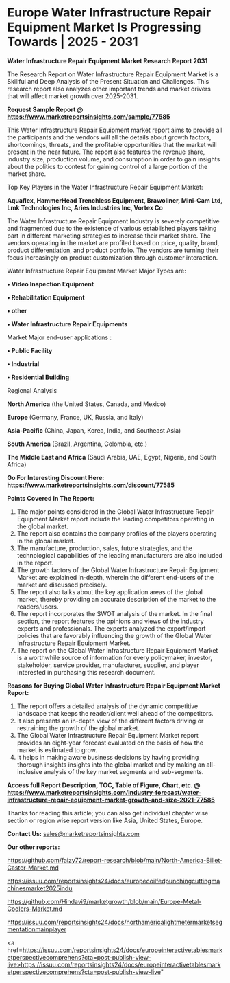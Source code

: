 # Europe Water Infrastructure Repair Equipment Market Is Progressing Towards | 2025 - 2031

<strong>Water Infrastructure Repair Equipment Market Research Report 2031</strong>

The Research Report on Water Infrastructure Repair Equipment Market is a Skillful and Deep Analysis of the Present Situation and Challenges. This research report also analyzes other important trends and market drivers that will affect market growth over 2025-2031.

<strong>Request Sample Report @ <a href=https://www.marketreportsinsights.com/sample/77585>https://www.marketreportsinsights.com/sample/77585</a></strong>

This Water Infrastructure Repair Equipment market report aims to provide all the participants and the vendors will all the details about growth factors, shortcomings, threats, and the profitable opportunities that the market will present in the near future. The report also features the revenue share, industry size, production volume, and consumption in order to gain insights about the politics to contest for gaining control of a large portion of the market share.

Top Key Players in the Water Infrastructure Repair Equipment Market:

<strong>Aquaflex, HammerHead Trenchless Equipment, Brawoliner, Mini-Cam Ltd, Lmk Technologies Inc, Aries Industries Inc, Vortex Co</strong>

The Water Infrastructure Repair Equipment Industry is severely competitive and fragmented due to the existence of various established players taking part in different marketing strategies to increase their market share. The vendors operating in the market are profiled based on price, quality, brand, product differentiation, and product portfolio. The vendors are turning their focus increasingly on product customization through customer interaction.

Water Infrastructure Repair Equipment Market Major Types are:

<strong>• Video Inspection Equipment

• Rehabilitation Equipment

• other

• Water Infrastructure Repair Equipments</strong>

Market Major end-user applications :

<strong>• Public Facility

• Industrial

• Residential Building</strong>

Regional Analysis

</u><strong><b>North America</b></strong> (the United States, Canada, and Mexico)

<strong><b>Europe </b></strong>(Germany, France, UK, Russia, and Italy)

<strong><b>Asia-Pacific</b></strong> (China, Japan, Korea, India, and Southeast Asia)

<strong><b>South America</b></strong> (Brazil, Argentina, Colombia, etc.)

<strong><b>The Middle East and Africa</b></strong> (Saudi Arabia, UAE, Egypt, Nigeria, and South Africa)

<strong>Go For Interesting Discount Here: <a href=https://www.marketreportsinsights.com/discount/77585>https://www.marketreportsinsights.com/discount/77585</a></strong>

<strong>Points Covered in The Report:</strong>
<ol>
  <li>The major points considered in the Global Water Infrastructure Repair Equipment Market report include the leading competitors operating in the global market.</li>
  <li>The report also contains the company profiles of the players operating in the global market.</li>
  <li>The manufacture, production, sales, future strategies, and the technological capabilities of the leading manufacturers are also included in the report.</li>
  <li>The growth factors of the Global Water Infrastructure Repair Equipment Market are explained in-depth, wherein the different end-users of the market are discussed precisely.</li>
  <li>The report also talks about the key application areas of the global market, thereby providing an accurate description of the market to the readers/users.</li>
  <li>The report incorporates the SWOT analysis of the market. In the final section, the report features the opinions and views of the industry experts and professionals. The experts analyzed the export/import policies that are favorably influencing the growth of the Global Water Infrastructure Repair Equipment Market.</li>
  <li>The report on the Global Water Infrastructure Repair Equipment Market is a worthwhile source of information for every policymaker, investor, stakeholder, service provider, manufacturer, supplier, and player interested in purchasing this research document.</li>
</ol>
<strong>Reasons for Buying Global Water Infrastructure Repair Equipment Market Report:</strong>

<ol>
  <li>The report offers a detailed analysis of the dynamic competitive landscape that keeps the reader/client well ahead of the competitors.</li>
  <li>It also presents an in-depth view of the different factors driving or restraining the growth of the global market.</li>
  <li>The Global Water Infrastructure Repair Equipment Market report provides an eight-year forecast evaluated on the basis of how the market is estimated to grow.</li>
  <li>It helps in making aware business decisions by having providing thorough insights insights into the global market and by making an all-inclusive analysis of the key market segments and sub-segments.</li>
</ol>
<strong>Access full Report Description, TOC, Table of Figure, Chart, etc. @ <a href=https://www.marketreportsinsights.com/industry-forecast/water-infrastructure-repair-equipment-market-growth-and-size-2021-77585>https://www.marketreportsinsights.com/industry-forecast/water-infrastructure-repair-equipment-market-growth-and-size-2021-77585</a></strong>


Thanks for reading this article; you can also get individual chapter wise section or region wise report version like Asia, United States, Europe.

<strong>Contact Us:</strong>
sales@marketreportsinsights.com

<strong>Our other reports:</strong>

<a href=https://github.com/faizy72/report-research/blob/main/North-America-Billet-Caster-Market.md>https://github.com/faizy72/report-research/blob/main/North-America-Billet-Caster-Market.md</a>

<a href=https://issuu.com/reportsinsights24/docs/europecoilfedpunchingcuttingmachinesmarket2025indu>https://issuu.com/reportsinsights24/docs/europecoilfedpunchingcuttingmachinesmarket2025indu</a>

<a href=https://github.com/Hindavi9/marketgrowth/blob/main/Europe-Metal-Coolers-Market.md>https://github.com/Hindavi9/marketgrowth/blob/main/Europe-Metal-Coolers-Market.md</a>

<a href=https://issuu.com/reportsinsights24/docs/northamericalightmetermarketsegmentationmainplayer>https://issuu.com/reportsinsights24/docs/northamericalightmetermarketsegmentationmainplayer</a>

<a href=https://issuu.com/reportsinsights24/docs/europeinteractivetablesmarketperspectivecomprehens?cta=post-publish-view-live>https://issuu.com/reportsinsights24/docs/europeinteractivetablesmarketperspectivecomprehens?cta=post-publish-view-live</a>"
